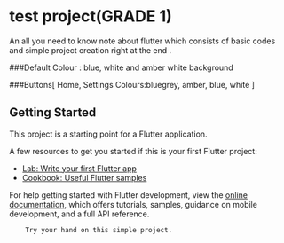 # test project(GRADE 1)
An all you need to know note about flutter which consists of basic codes and simple project creation right at the end . 
  
  ###Default Colour : blue, white and amber
  white background 
  
  ###Buttons[
    Home, Settings 
  Colours:bluegrey, amber, blue, white
   ]

## Getting Started

This project is a starting point for a Flutter application.

A few resources to get you started if this is your first Flutter project:

- [Lab: Write your first Flutter app](https://docs.flutter.dev/get-started/codelab)
- [Cookbook: Useful Flutter samples](https://docs.flutter.dev/cookbook)

For help getting started with Flutter development, view the
[online documentation](https://docs.flutter.dev/), which offers tutorials,
samples, guidance on mobile development, and a full API reference.

        Try your hand on this simple project.